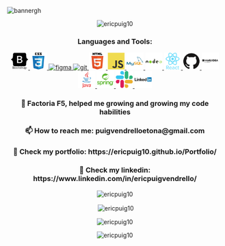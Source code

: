 

![bannergh](https://user-images.githubusercontent.com/102654586/194173365-3c08e7d0-97da-4fa6-8b6d-d35f4958ce94.png)


<p align="center"> <img src="https://komarev.com/ghpvc/?username=lvl090&label=Profile%20views&color=0e75b6&style=flat" alt="ericpuig10" /> </p>

<h3 align="center">Languages and Tools:</h3>

<p align="center"> <a href="https://getbootstrap.com" target="_blank" rel="noreferrer"> <img src="https://raw.githubusercontent.com/devicons/devicon/master/icons/bootstrap/bootstrap-plain-wordmark.svg" alt="bootstrap" width="40" height="40"/> </a> <a href="https://www.w3schools.com/css/" target="_blank" rel="noreferrer"> <img src="https://raw.githubusercontent.com/devicons/devicon/master/icons/css3/css3-original-wordmark.svg" alt="css3" width="40" height="40"/> </a> <a href="https://www.figma.com/" target="_blank" rel="noreferrer"> <img src="https://www.vectorlogo.zone/logos/figma/figma-icon.svg" alt="figma" width="40" height="40"/> </a> <a href="https://git-scm.com/" target="_blank" rel="noreferrer"> <img src="https://www.vectorlogo.zone/logos/git-scm/git-scm-icon.svg" alt="git" width="40" height="40"/> </a> <a href="https://www.w3.org/html/" target="_blank" rel="noreferrer"> <img src="https://raw.githubusercontent.com/devicons/devicon/master/icons/html5/html5-original-wordmark.svg" alt="html5" width="40" height="40"/> </a> <a href="https://developer.mozilla.org/en-US/docs/Web/JavaScript" target="_blank" rel="noreferrer"> <img src="https://raw.githubusercontent.com/devicons/devicon/master/icons/javascript/javascript-original.svg" alt="javascript" width="40" height="40"/> </a>  <a href="https://www.mysql.com/" target="_blank" rel="noreferrer"> <img src="https://raw.githubusercontent.com/devicons/devicon/master/icons/mysql/mysql-original-wordmark.svg" alt="mysql" width="40" height="40"/> </a> <a href="https://nodejs.org" target="_blank" rel="noreferrer"> <img src="https://raw.githubusercontent.com/devicons/devicon/master/icons/nodejs/nodejs-original-wordmark.svg" alt="nodejs" width="40" height="40"/> </a>  <a href="https://reactjs.org/" target="_blank" rel="noreferrer"> <img src="https://raw.githubusercontent.com/devicons/devicon/master/icons/react/react-original-wordmark.svg" alt="react" width="40" height="40"/> </a> <a href="https://github.com/EricPuig10" target="_blank" rel="noreferrer"> <img src="https://raw.githubusercontent.com/devicons/devicon/1119b9f84c0290e0f0b38982099a2bd027a48bf1/icons/github/github-original.svg" alt="github" width="40" height="40"/> </a> <a href="https://www.jetbrains.com/idea/" target="_blank" rel="noreferrer"> <img src="https://raw.githubusercontent.com/devicons/devicon/1119b9f84c0290e0f0b38982099a2bd027a48bf1/icons/intellij/intellij-plain-wordmark.svg" alt="intellij" width="40" height="40"/> </a> <a href="https://spring.io/projects/spring-boot" target="_blank" rel="noreferrer"> <img src="https://raw.githubusercontent.com/devicons/devicon/1119b9f84c0290e0f0b38982099a2bd027a48bf1/icons/java/java-original-wordmark.svg" alt="java" width="40" height="40"/> </a> <a href="https://spring.io/projects/spring-boot" target="_blank" rel="noreferrer"> <img src="https://raw.githubusercontent.com/devicons/devicon/1119b9f84c0290e0f0b38982099a2bd027a48bf1/icons/spring/spring-original-wordmark.svg" alt="spring" width="40" height="40"/> </a> <a href="https://slack.com/intl/es-es/" target="_blank" rel="noreferrer"> <img src="https://raw.githubusercontent.com/devicons/devicon/1119b9f84c0290e0f0b38982099a2bd027a48bf1/icons/slack/slack-original.svg" alt="slack" width="40" height="40"/> </a> <a href="https://www.linkedin.com/in/eric-puigvendrello-soldado-246b61165/" target="_blank" rel="noreferrer"> <img src="https://raw.githubusercontent.com/devicons/devicon/1119b9f84c0290e0f0b38982099a2bd027a48bf1/icons/linkedin/linkedin-original-wordmark.svg" alt="slack" width="40" height="40"/> </a> 
 </p>
 
<h3 align="center"> 🌱 Factoria F5, helped me growing and growing my code habilities </h3>
<h3 align="center"> 📫 How to reach me: puigvendrelloetona@gmail.com </h3>
<h3 align="center"> 🔭 Check my portfolio: https://ericpuig10.github.io/Portfolio/ </h3>
<h3 align="center"> 👯 Check my linkedin: https://www.linkedin.com/in/ericpuigvendrello/ </h3>


<p align="center"><img align="center" src="https://github-readme-stats.vercel.app/api/top-langs?username=ericpuig10&show_icons=true&locale=en&layout=compact" alt="ericpuig10" /></p>

<p align="center">&nbsp;<img align="center" src="https://github-readme-stats.vercel.app/api?username=ericpuig10&show_icons=true&locale=en" alt="ericpuig10" /></p>

<p align="center"><img align="center" src="https://github-readme-streak-stats.herokuapp.com/?user=ericpuig10&" alt="ericpuig10" /></p>

<p align="center"> <img src="https://github-profile-trophy.vercel.app/?username=ericpuig10&theme=discord&no-bg=true&no-frame=true" alt="ericpuig10" /> </p>


<!--
**EricPuig10/EricPuig10** is a ✨ _special_ ✨ repository because its `README.md` (this file) appears on your GitHub profile.

Here are some ideas to get you started:

- 🔭 I’m currently working on ...
- 🌱 I’m currently learning ...
- 👯 I’m looking to collaborate on ...
- 🤔 I’m looking for help with ...
- 💬 Ask me about ...
- 📫 How to reach me: ...
- 😄 Pronouns: ...
- ⚡ Fun fact: ...
-->
